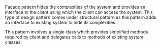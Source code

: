 Facade pattern hides the complexities of the system and provides an interface to the client using which the client can access the system. This type of design pattern comes under structural pattern as this pattern adds an interface to existing system to hide its complexities. 

This pattern involves a single class which provides simplified methods required by client and delegates calls to methods of existing system classes. 
